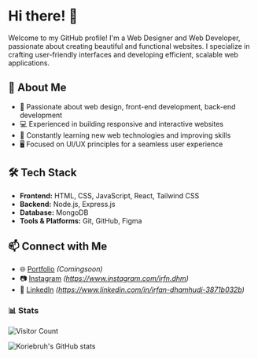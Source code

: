 # Hi there! 👋

Welcome to my GitHub profile! I'm a Web Designer and Web Developer, passionate about creating beautiful and functional websites. I specialize in crafting user-friendly interfaces and developing efficient, scalable web applications.

## 🚀 About Me

- 🎨 Passionate about web design, front-end development, back-end development
- 💻 Experienced in building responsive and interactive websites
- 🌱 Constantly learning new web technologies and improving skills
- 🖥️ Focused on UI/UX principles for a seamless user experience

## 🛠 Tech Stack

- **Frontend:** HTML, CSS, JavaScript, React, Tailwind CSS
- **Backend:** Node.js, Express.js
- **Database:** MongoDB
- **Tools & Platforms:** Git, GitHub, Figma

## 📫 Connect with Me
- 🌐 [Portfolio](#) *(Comingsoon)*
- 📷 [Instagram](#) *(https://www.instagram.com/irfn.dhm)*
- 💼 [LinkedIn](#) *(https://www.linkedin.com/in/irfan-dhamhudi-3871b032b)*

### 📊 Stats
        
![Visitor Count](https://komarev.com/ghpvc/?username=irfandhamhudi&color=brightgreen) 

![Koriebruh's GitHub stats](https://github-readme-stats.vercel.app/api?username=irfandhamhudi&show_icons=true&theme=gruvbox)

<!-- ![GitHub Streak](https://streak-stats.demolab.com?user=ForrestKnight&theme=gruvbox&border_radius=4.5) -->

#
